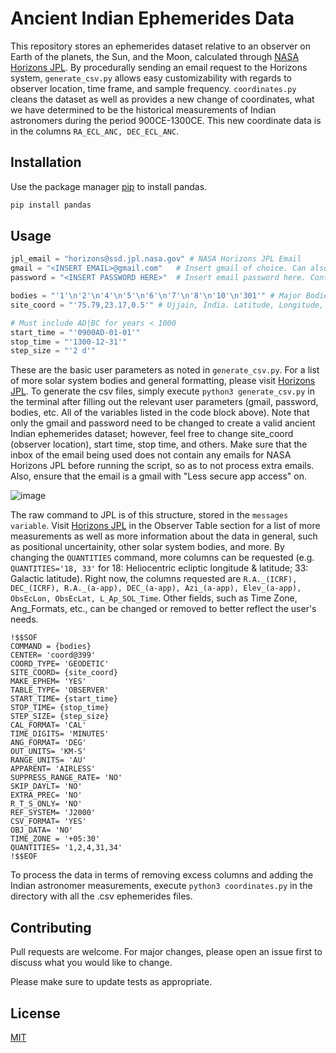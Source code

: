 # Ancient Indian Ephemerides Data

This repository stores an ephemerides dataset relative to an observer on Earth of the planets, the Sun, and the Moon, calculated through [NASA Horizons JPL](https://ssd.jpl.nasa.gov/). By procedurally sending an email request to the Horizons system, `generate_csv.py` allows easy customizability with regards to observer location, time frame, and sample frequency. `coordinates.py` cleans the dataset as well as provides a new change of coordinates, what we have determined to be the historical measurements of Indian astronomers during the period 900CE-1300CE. This new coordinate data is in the columns `RA_ECL_ANC, DEC_ECL_ANC`.

## Installation

Use the package manager [pip](https://pip.pypa.io/en/stable/) to install pandas.

```bash
pip install pandas
```

## Usage
```python
jpl_email = "horizons@ssd.jpl.nasa.gov" # NASA Horizons JPL Email
gmail = "<INSERT EMAIL>@gmail.com"   # Insert gmail of choice. Can also use the 'astro.cs189@gmail.com' in the code
password = "<INSERT PASSWORD HERE>"  # Insert email password here. Contact Repository Owners for the password of 'astro.cs189@gmail.com'

bodies = "'1'\n'2'\n'4'\n'5'\n'6'\n'7'\n'8'\n'10'\n'301'" # Major Bodies according to Horizons. Respectively: Mercury, Venus, Mars, Jupiter, Saturn, Uranus, Neptune, Sun, Moon.
site_coord = "'75.79,23.17,0.5'" # Ujjain, India. Latitude, Longitude, Elevation (km)

# Must include AD|BC for years < 1000
start_time = "'0900AD-01-01'"
stop_time = "'1300-12-31'"
step_size = "'2 d'"
```
These are the basic user parameters as noted in `generate_csv.py`. For a list of more solar system bodies and general formatting, please visit [Horizons JPL](https://ssd.jpl.nasa.gov/). To generate the csv files, simply execute `python3 generate_csv.py` in the terminal after filling out the relevant user parameters (gmail, password, bodies, etc. All of the variables listed in the code block above). Note that only the gmail and password need to be changed to create a valid ancient Indian ephemerides dataset; however, feel free to change site_coord (observer location), start time, stop time, and others. Make sure that the inbox of the email being used does not contain any emails for NASA Horizons JPL before running the script, so as to not process extra emails. Also, ensure that the email is a gmail with "Less secure app access" on.

![image]()

The raw command to JPL is of this structure, stored in the `messages variable`. Visit [Horizons JPL](https://ssd.jpl.nasa.gov/?horizons_doc#customizing) in the Observer Table section for a list of more measurements as well as more information about the data in general, such as positional uncertainity, other solar system bodies, and more. By changing the `QUANTITIES` command, more columns can be requested (e.g. `QUANTITIES='18, 33'` for 18: Heliocentric ecliptic longitude & latitude; 33: Galactic latitude). Right now, the columns requested are `R.A._(ICRF), DEC_(ICRF), R.A._(a-app), DEC_(a-app), Azi_(a-app), Elev_(a-app), ObsEcLon, ObsEcLat, L_Ap_SOL_Time`. Other fields, such as Time Zone, Ang_Formats, etc., can be changed or removed to better reflect the user's needs.
```
!$$SOF
COMMAND = {bodies}
CENTER= 'coord@399'
COORD_TYPE= 'GEODETIC'
SITE_COORD= {site_coord}
MAKE_EPHEM= 'YES'
TABLE_TYPE= 'OBSERVER'
START_TIME= {start_time}
STOP_TIME= {stop_time}
STEP_SIZE= {step_size}
CAL_FORMAT= 'CAL'
TIME_DIGITS= 'MINUTES'
ANG_FORMAT= 'DEG'
OUT_UNITS= 'KM-S'
RANGE_UNITS= 'AU'
APPARENT= 'AIRLESS'
SUPPRESS_RANGE_RATE= 'NO'
SKIP_DAYLT= 'NO'
EXTRA_PREC= 'NO'
R_T_S_ONLY= 'NO'
REF_SYSTEM= 'J2000'
CSV_FORMAT= 'YES'
OBJ_DATA= 'NO'
TIME_ZONE = '+05:30'
QUANTITIES= '1,2,4,31,34'
!$$EOF
```

To process the data in terms of removing excess columns and adding the Indian astronomer measurements, execute `python3 coordinates.py` in the directory with all the .csv ephemerides files.

## Contributing
Pull requests are welcome. For major changes, please open an issue first to discuss what you would like to change.

Please make sure to update tests as appropriate.

## License
[MIT](https://choosealicense.com/licenses/mit/)
